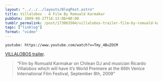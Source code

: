 ```yaml
---
layout: "../../../layouts/BlogPost.astro"
title: Villalobos - A Film By Romuald Karmakar
pubDate: 2009-08-27T16:13:06+00:00
tumblr_permalink: /post/173063504/villalobos-trailer-film-by-romuald-karmakar-on
tags: ["linklog"]
format: "video"
---
```


`youtube: https://www.youtube.com/watch?v=Tmy_4BuZOCM`

[VILLALOBOS trailer][1].

> &ldquo;Film by Romuald Karmakar on Chilean DJ and musician Ricardo Villalobos which will have it&rsquo;s World Premiere at the 66th Venice International Film Festival, September 8th, 2009&rdquo;

[1]: http://www.youtube.com/watch?v=Tmy_4BuZOCM
